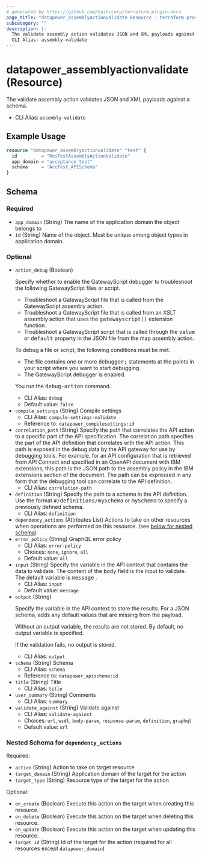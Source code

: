 ```yaml
---
# generated by https://github.com/hashicorp/terraform-plugin-docs
page_title: "datapower_assemblyactionvalidate Resource - terraform-provider-datapower"
subcategory: ""
description: |-
  The validate assembly action validates JSON and XML payloads against a schema.
  CLI Alias: assembly-validate
---
```


# datapower_assemblyactionvalidate (Resource)

The validate assembly action validates JSON and XML payloads against a schema.
  - CLI Alias: `assembly-validate`

## Example Usage

```terraform
resource "datapower_assemblyactionvalidate" "test" {
  id         = "ResTestAssemblyActionValidate"
  app_domain = "acceptance_test"
  schema     = "AccTest_APISchema"
}
```

<!-- schema generated by tfplugindocs -->
## Schema

### Required

- `app_domain` (String) The name of the application domain the object belongs to
- `id` (String) Name of the object. Must be unique among object types in application domain.

### Optional

- `action_debug` (Boolean) <p>Specify whether to enable the GatewayScript debugger to troubleshoot the following GatewayScript files or script.</p><ul><li>Troubleshoot a GatewayScript file that is called from the GatewayScript assembly action.</li><li>Troubleshoot a GatewayScript file that is called from an XSLT assembly action that uses the <tt>gatewayscript()</tt> extension function.</li><li>Troubleshoot a GatewayScript script that is called through the <tt>value</tt> or <tt>default</tt> property in the JSON file from the map assembly action.</li></ul><p>To debug a file or script, the following conditions must be met.</p><ul><li>The file contains one or more <tt>debugger;</tt> statements at the points in your script where you want to start debugging.</li><li>The GatewayScript debugger is enabled.</li></ul><p>You run the <tt>debug-action</tt> command.</p>
  - CLI Alias: `debug`
  - Default value: `false`
- `compile_settings` (String) Compile settings
  - CLI Alias: `compile-settings-validate`
  - Reference to: `datapower_compilesettings:id`
- `correlation_path` (String) Specify the path that correlates the API action to a specific part of the API specification. The correlation path specifies the part of the API definition that correlates with the API action. This path is exposed in the debug data by the API gateway for use by debugging tools. For example, for an API configuration that is retrieved from API Connect and specified in an OpenAPI document with IBM extensions, this path is the JSON path to the assembly policy in the IBM extensions section of the document. The path can be expressed in any form that the debugging tool can correlate to the API definition.
  - CLI Alias: `correlation-path`
- `definition` (String) Specify the path to a schema in the API definition. Use the format <tt>#/definitions/mySchema</tt> or <tt>mySchema</tt> to specify a previously defined schema.
  - CLI Alias: `definition`
- `dependency_actions` (Attributes List) Actions to take on other resources when operations are performed on this resource. (see [below for nested schema](#nestedatt--dependency_actions))
- `error_policy` (String) GraphQL error policy
  - CLI Alias: `error-policy`
  - Choices: `none`, `ignore`, `all`
  - Default value: `all`
- `input` (String) Specify the variable in the API context that contains the data to validate. The content of the <tt>body</tt> field is the input to validate. The default variable is <tt>message</tt> .
  - CLI Alias: `input`
  - Default value: `message`
- `output` (String) <p>Specify the variable in the API context to store the results. For a JSON schema, adds any default values that are missing from the payload.</p><p>Without an output variable, the results are not stored. By default, no output variable is specified.</p><p>If the validation fails, no output is stored.</p>
  - CLI Alias: `output`
- `schema` (String) Schema
  - CLI Alias: `schema`
  - Reference to: `datapower_apischema:id`
- `title` (String) Title
  - CLI Alias: `title`
- `user_summary` (String) Comments
  - CLI Alias: `summary`
- `validate_against` (String) Validate against
  - CLI Alias: `validate-against`
  - Choices: `url`, `wsdl`, `body-param`, `response-param`, `definition`, `graphql`
  - Default value: `url`

<a id="nestedatt--dependency_actions"></a>
### Nested Schema for `dependency_actions`

Required:

- `action` (String) Action to take on target resource
- `target_domain` (String) Application domain of the target for the action
- `target_type` (String) Resource type of the target for the action

Optional:

- `on_create` (Boolean) Execute this action on the target when creating this resource.
- `on_delete` (Boolean) Execute this action on the target when deleting this resource.
- `on_update` (Boolean) Execute this action on the target when updating this resource.
- `target_id` (String) Id of the target for the action (required for all resources except `datapower_domain`)

